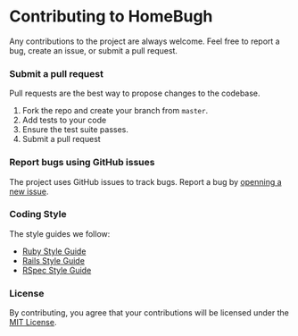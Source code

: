 # Contributing to HomeBugh

Any contributions to the project are always welcome.
Feel free to report a bug, create an issue, or submit a pull request.

### Submit a pull request

Pull requests are the best way to propose changes to the codebase.

1. Fork the repo and create your branch from `master`.
1. Add tests to your code
1. Ensure the test suite passes.
1. Submit a pull request


### Report bugs using GitHub issues

The project uses GitHub issues to track bugs. Report a bug by [openning a new issue](https://github.com/ck3g/homebugh/issues).

### Coding Style

The style guides we follow:

* [Ruby Style Guide](https://github.com/rubocop-hq/ruby-style-guide)
* [Rails Style Guide](https://github.com/rubocop-hq/rails-style-guide)
* [RSpec Style Guide](https://github.com/rubocop-hq/rspec-style-guide)

### License

By contributing, you agree that your contributions will be licensed under the [MIT License](./LICENSE.md).


